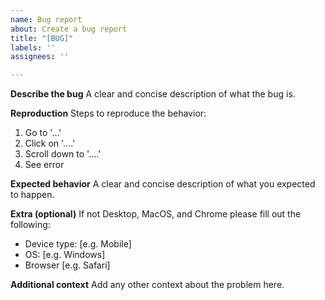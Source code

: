 ```yaml
---
name: Bug report
about: Create a bug report
title: "[BUG]"
labels: ''
assignees: ''

---
```


**Describe the bug**
A clear and concise description of what the bug is.

**Reproduction**
Steps to reproduce the behavior:
1. Go to '...'
2. Click on '....'
3. Scroll down to '....'
4. See error

**Expected behavior**
A clear and concise description of what you expected to happen.

**Extra (optional)**
If not Desktop, MacOS, and Chrome please fill out the following:
- Device type: [e.g. Mobile]
- OS: [e.g. Windows]
- Browser [e.g. Safari]

**Additional context**
Add any other context about the problem here.

